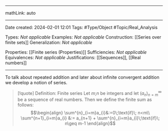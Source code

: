 
---

mathLink: auto

---
Date created: 2024-02-01 12:01
Tags: #Type/Object #Topic/Real_Analysis 

Types: _Not applicable_
Examples: _Not applicable_
Construction: [[Series over finite sets]]
Generalization: _Not applicable_

Properties: [[Finite series (Properties)]]
Sufficiencies: _Not applicable_
Equivalences: _Not applicable_
Justifications: [[Sequences]], [[Real numbers]]

---  

To talk about repeated addition and later about infinite convergent addition we develop a notion of series.

> [!quote] Definition: Finite series
> Let $m$;$n$ be integers and let $(a_n)^\infty_{n=m}$ be a sequence of real numbers. Then we define the finite sum as follows:
> $$\begin{align}  \sum^{n}_{i=m}a_{i}&:=0\;\text{if}\; n<m\\ \sum^{n+1}_{i=m}a_{i} &:= a_{n+1} + \sum^{n}_{i=m}a_{i}\;\text{if}\; n\geq m-1         \end{align}$$


